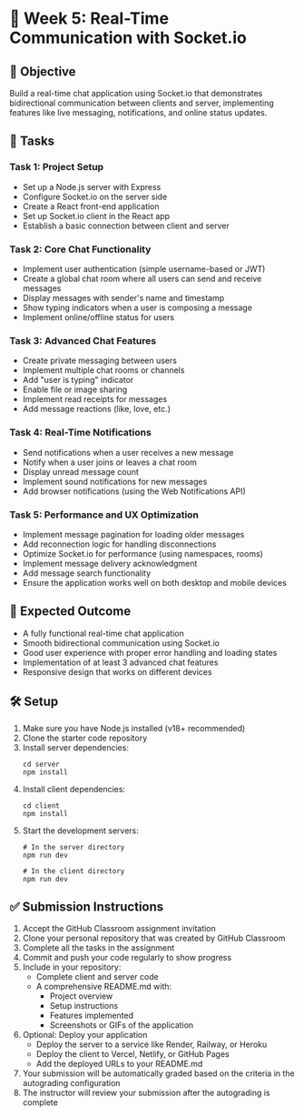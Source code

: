 # 🔄 Week 5: Real-Time Communication with Socket.io

## 🚀 Objective
Build a real-time chat application using Socket.io that demonstrates bidirectional communication between clients and server, implementing features like live messaging, notifications, and online status updates.

## 📂 Tasks

### Task 1: Project Setup
- Set up a Node.js server with Express
- Configure Socket.io on the server side
- Create a React front-end application
- Set up Socket.io client in the React app
- Establish a basic connection between client and server

### Task 2: Core Chat Functionality
- Implement user authentication (simple username-based or JWT)
- Create a global chat room where all users can send and receive messages
- Display messages with sender's name and timestamp
- Show typing indicators when a user is composing a message
- Implement online/offline status for users

### Task 3: Advanced Chat Features
- Create private messaging between users
- Implement multiple chat rooms or channels
- Add "user is typing" indicator
- Enable file or image sharing
- Implement read receipts for messages
- Add message reactions (like, love, etc.)

### Task 4: Real-Time Notifications
- Send notifications when a user receives a new message
- Notify when a user joins or leaves a chat room
- Display unread message count
- Implement sound notifications for new messages
- Add browser notifications (using the Web Notifications API)

### Task 5: Performance and UX Optimization
- Implement message pagination for loading older messages
- Add reconnection logic for handling disconnections
- Optimize Socket.io for performance (using namespaces, rooms)
- Implement message delivery acknowledgment
- Add message search functionality
- Ensure the application works well on both desktop and mobile devices

## 🧪 Expected Outcome
- A fully functional real-time chat application
- Smooth bidirectional communication using Socket.io
- Good user experience with proper error handling and loading states
- Implementation of at least 3 advanced chat features
- Responsive design that works on different devices

## 🛠️ Setup
1. Make sure you have Node.js installed (v18+ recommended)
2. Clone the starter code repository
3. Install server dependencies:
   ```
   cd server
   npm install
   ```
4. Install client dependencies:
   ```
   cd client
   npm install
   ```
5. Start the development servers:
   ```
   # In the server directory
   npm run dev
   
   # In the client directory
   npm run dev
   ```

## ✅ Submission Instructions
1. Accept the GitHub Classroom assignment invitation
2. Clone your personal repository that was created by GitHub Classroom
3. Complete all the tasks in the assignment
4. Commit and push your code regularly to show progress
5. Include in your repository:
   - Complete client and server code
   - A comprehensive README.md with:
     - Project overview
     - Setup instructions
     - Features implemented
     - Screenshots or GIFs of the application
6. Optional: Deploy your application
   - Deploy the server to a service like Render, Railway, or Heroku
   - Deploy the client to Vercel, Netlify, or GitHub Pages
   - Add the deployed URLs to your README.md
7. Your submission will be automatically graded based on the criteria in the autograding configuration
8. The instructor will review your submission after the autograding is complete 